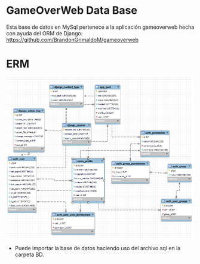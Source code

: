 # GameOverWeb Data Base
Esta base de datos en MySql pertenece a la aplicación gameoverweb hecha con ayuda del ORM de Django: https://github.com/BrandonGrimaldoM/gameoverweb

# ERM
![](https://github.com/BrandonGrimaldoM/GameOverWebDataBase/blob/master/BD/ERM.PNG)

- Puede importar la base de datos haciendo uso del archivo.sql en la carpeta BD.
